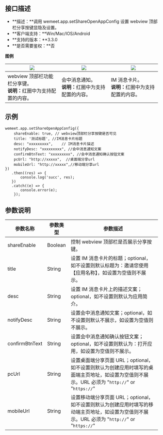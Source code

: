 ## 接口描述
- **描述：**调用 wemeet.app.setShareOpenAppConfig 设置 webview 顶部栏分享按键显隐及设置。
- **客户端支持：**Win/Mac/IOS/Android
- **支持的版本：**3.3.0
- **是否需要鉴权：**否



**图例**

| ![](https://qcloudimg.tencent-cloud.cn/raw/d4512e204df1f97ba2cf0ed5734e427e.png)| ![](https://qcloudimg.tencent-cloud.cn/raw/587fd87f8da93a76884034dc2f7128ef.png) | ![](https://qcloudimg.tencent-cloud.cn/raw/4d957f17932f711f1ffcd6a976e387ee.png) |
| --- | --- | --- |
| webview 顶部栏功能栏分享键。<br><b>说明：</b>红圈中为支持配置的内容。 | 会中消息通知。<br><b>说明：</b>红圈中为支持配置的内容。 | IM 消息卡片。<br><b>说明：</b>红圈中为支持配置的内容。 |

## 示例
```plaintext
wemeet.app.setShareOpenAppConfig({
    shareEnable: true, // webview顶部栏分享按键是否可见   
    title: '测试标题', //IM消息卡片标题
    desc: "xxxxxxxxx",    // IM消息卡片描述
    notifyDesc: "xxxxxxxxx", //会中消息通知文案
    confirmBtnText: "xxxxxxxxx", //会中消息通知确认按钮文案
    pcUrl: "http://xxxxx",  //桌面端分享url
    mobileUrl: "http://xxxxx",//移动端分享url
})   
   .then((res) => {     
       console.log('succ', res);   
   })   
   .catch((e) => {     
       console.error(e);  
    });
```


## 参数说明

| 参数名称 | 参数类型 | 参数描述 |
| --- | --- | --- |
| shareEnable | Boolean | 控制 webview 顶部栏是否展示分享按键。 |
| title | String | 设置 IM 消息卡片的标题；optional，如不设置则默认标题为：邀请您使用【应用名称】，如设置为空值则不展示。 |
| desc | String | 设置 IM 消息卡片上的描述文案；optional，如不设置则默认为应用简介。 |
| notifyDesc | String | 设置会中消息通知文案；optional，如不设置则默认不展示，如设置为空值则不展示。 |
| confirmBtnText | String | 设置会中消息通知确认按钮文案；optional，如不设置则默认为：打开应用，如设置为空值则不展示。 |
| pcUrl | String | 设置桌面端分享页面 URL；optional，如不设置则默认为创建应用时填写的桌面端主页地址，如设置为空值则不展示。URL 必须为 "`http://`" or "`https://`" |
| mobileUrl | String | 设置移动端分享页面 URL；optional，如不设置则默认为创建应用时填写的移动端主页地址，如设置为空值则不展示。URL 必须为 "`http://`" or "`https://`" |
